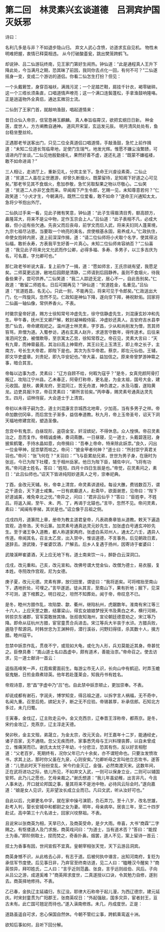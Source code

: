 # 第二回　林灵素兴玄谈道德　吕洞宾护国灭妖邪

诗曰：

名利几多是与非？不如退步隐山归。
弃文人武心含愤，访道求玄自见机。
物性未明难把握，衷情已释莫相违。
从今打破酸齑瓮，跳出樊笼跨鹤飞。

却说钟、吕二仙游玩终南，见王家门第好生闹热。钟仙道：“此是通程真人王升下降此处，今当满月之期，恐其昧了前因，我同你去点化一回，有何不可？”二仙遂摇身一变，变成二个游访的道侣。你看二仙怎生打扮？但见：

一个头戴箬笠，身穿百袖袄，满溅污泥；一个足踏芒鞋，肩挂千针衣，褐零破碎。这一个三绺长须条直，口唱道情声嘹亮；这一个满口连鬓蓬松，手拿渔鼓响隆咯。正是逍遥物外全真侣，通达玄微羽士流。

二仙到了王家门首，就敲响渔鼓，唱起道情来：

昔日众仙入帝京，信官恳祷玉麒麟。
真人奉旨临霄汉，欲把玄纲日日新。
种金莲，度世人，方方阐教自通神。
道风开宋室，玄运发元辰。
明月清风处处有，鱼台稳坐整丝纶。

正遇那老爷送客出门，只见二位全真道侣口唱道情，手敲渔鼓，急忙上前作揖道：“未知二位道长驾临卑地，足使门生瑞气，地发光辉。惟愿不嫌尘浊繁赜，可请进内厅坐谈。”二仙见他殷勤接礼，果然好善不虚，遂还礼道：“既蒙不嫌褴褛，敢不如命进谒？”

三人相让，走进厅上，重新见礼，分宾主坐下。急命王兴虔设素斋，二仙止道：“贫道二人虽在尘世邀游，却曾久断烟火。既蒙留待，足知阁下好道之心可见矣。”那老爷见其不食烟火，愈加恭敬，急忙另取梨果之物以尽敬心。二仙笑道：“贫道二人亦非乞食而来。早闻阁下产生令郎，乞赐一见，未知尊意若何？”仁政笑道：“小犬才生，今朝满月。既然二位爱看，敢不如命？”遂命王兴通知太太，急将少爷抱出外厅。

二仙执过手来一看，见此子微有笑意，钟仙道：“此子生得眉清目秀，额高颐方，鼻隆耳大，将来不是尘中物，定作玉京会上人。”吕仙道：“此子表相不凡，必成大器，但小运有些欠通。先丧父而后丧母，前学文而后入武，将来夫妇同人蓬莱境，九宗七祖尽沾恩。当要取一个响亮的美名，庶使根基永固，易养成人。”仁政执住，命使女抱转内房，遂上前深深作揖，道：“请二位仙师将小犬取个名字，使其得沾仙福，敢祈永寿，方表我平生好善一片真心。未知二位仙师肯容纳否？”二仙喜道：“我见此子将来允文允武而作公卿，必得多福、多寿、多男子，以三多吉庆为名，可名嘉，字允卿可也。”

那仁政老爷听说大喜，复上前作了一揖，道：“愿如师言，王氏宗祧有望，我愿足矣。二师莫更远游，敝地后园颇是清静，二师请到后园静养。虽则不食烟火，待我备些果子，尝可供养。”二仙笑道：“我二人踪迹无定，居心不一，自此告别矣。”仁政道：“敢留二师姓名，日后可期再见？”钟仙道：“贫道姓金，名重见。”吕仙道：“贫道姓昌，名无心。只此一别，不能再见，将来可见于令郎矣。”仁政送出大门，化一阵旋风，忽然不见。仁政知是神仙下降，遂向空下拜，祷祝默佑。回家将二仙画一轴仙像，常供养香火。不表。

时徽宗皇帝好道，赐方士徐知常号冲虚先生，徐守信静虚先生，刘混康玄妙冲和先生。甲午春，抚州王文卿尸解，敕封凝神殿侍宸、冲虚妙还真人。吉安府吉水县李思广仙去，帝命建观祀之。温州道士林灵素，字岁昌，少从和尚削发为僧，苦其师笞骂，弃僧为道。入蜀参访，遇右玄真人赵升，求道苦守数年，得传道术。后往来淮泗间乞食，被僧欺辱，至京寓太乙宫，徐知常荐之。帝召见，灵素大言曰：“天有九霄，而神霄最高，其治曰高上神霄府，其王曰无上玉清王，即上帝之长子，主南方，号长生大帝君，即陛下是也。其次为东华帝君。蔡京，即左元仙伯。王辅，即文华吏盛章。刘贵妃，即九华安妃也。”帝大喜，益加信之。原来帝曾梦游神霄之事，暗合其言。

帝每以边事为虑，灵素曰：“辽方自顾不给，何暇为寇乎？”是冬，女真完颜阿骨打叛辽，攻陷江宁州县。乙未春正，阿骨打称帝，更名是，为金太祖，国号大金，建元收国。是秋，袭黄龙府，至混同江，苦无舟渡，神负渡之，水及马腹，遂陷黄龙。边吏具报汴京，帝召灵素曰：“卿所言验矣。”丙申春，赐灵素号通真达灵先生。四月，诏林侍宸，大会道士于上清宫。

帝初以未得子嗣为念，道士刘混康言京城西北地卑，少加高，当有多男子之祥。帝命加数仞冈阜，而后宫生子渐多，益信奉道教。秋九月，帝上玉帝圣号，诏天下洞天福地修建宫观，塑造圣像。

忽宫中有鬼祟，白昼现形，盗窃金宝，奸淫嫔妃，不得休息。众人惶惧。帝召灵素治之，息而复作。帝精诚虔祷，奏词斋醮。一日昼寝，见一道士，头戴碧莲冠，身披紫鹤氅，手持水晶如意，向帝揖曰：“吾奉上帝命，特来除此妖祟。”良久，闪出一位金甲神，捉祟擘而啖之。帝问：“披金甲者何神？”道士曰：“所封崇宁真君关羽也。”帝问：“张飞何在？”关羽曰：“飞与臣累劫兄弟，世世为男子身，在唐时为张巡，今已为陛下社稷，生于相州岳家。他日为陛下臣，辅佐中兴，飞将有功焉。”帝问道士姓名，答曰：“姓阳，四月十四日生辰是也。”帝觉，召灵素问之，素日：“此吕仙师也。”诏天下皆进纯阳妙道真人之号，崇奉祀典。

丁酉，金改元天辅。秋，帝幸上清宫，命灵素讲道经。每设大醮，费钱数百万，谓之千道会，天下道士咸集。一日有疯癫道人，赴斋毕，欲面谢恩，见帝曰：“陛下好道诚美，难免幸北之忧。”帝异之，问曰：“君非吕仙乎？”答曰：“臣姓李，不姓吕。将返入闽，至午、未、丙、丁，再谒于北辕也。”言毕，忽然不见。帝问灵素，素曰：“闻闽有李梯，其状是也。”诏立像于吕祖之侧。

戊戌四月，道篆院上章，册帝为教主道君皇帝，凡表疏奏章皆从道教。敕天下遍造宫观，造帝浩，天书云篆。加灵素号通真达灵元妙先生，加张虚白号通玄冲妙先生。至于诸王争入道教，都人称道家两府。张虚白系邓州人，通太乙六壬，遇异人传道。帝闻其名，召主太乙宫，出入禁中，惟谈道德，不言事务。后见朝政日紊，遂辞去。游武陵，于崔婆饮酒，尸解去。后乡人复遇于扬州，因寄诗于崔婆曰：

武陵溪畔崔婆酒，天上应无地下有。道土南来饮一斗，醉卧白云深洞口。

戊戌，改元重和。己亥，改元宣和。改佛号谓大觉金仙，改僧为德士，易衣服，复本姓。寺院改作宫观，尼为女德。

庚子夏，改元元德。灵素有罪，放归田里，谓徒曰：“我将逝矣。可将棺抬至南山下，遇地折处，可埋之。”言毕遂逝。徒从其言，至南山下，果有折地；掘下，见深不可测，遂下棺葬之。明日视之，坦然不知葬处。闻于帝，帝叹息不已。

是冬，睦州方腊作乱，攻陷婺、歙、衢州，继陷杭州，虎踞数年。淮南有宋江等三十六人，上应天罡之数，结寨梁山，得玄女娘娘梦授天书及黄白之术，横行河朔，转掠京东诸郡，官军莫敢挫其锋。张叔夜知海州，宣论朝廷德意劝之，宋江等乃降。即命从征杭州方腊，宦官童贯合兵进击。宋江等兵大半丧于水浒。方腊兵败，遁隐于帮源洞。时韩世忠为王渊种将，潜行溪谷，问野妇得径，杀其数十人，擒方腊。睦州寇平。

忽禁中妖祟作乱，贯夜不宁，或现如大龟，或化为人形，兵刃莫能近其身。帝甚忧之。臣僚具奏：“嵩山道士名曰昌虚中，颇有道术，善能治祟。”帝命召之。使去访求，见一道士献诗一首云：

遥指高峰笑一声，红霞紫雾面前生。每游尘市无人识，长向山中有鹤迎。时弄玉蟾驱鬼魅，日煎金鼎煮琼英。他年若赴蓬莱会，知我丹书有姓名。

帝观诗意，思“昌”字虚中乃“吕”也。自此禁中妖祟顿止，更加崇奉。不表。

却说成都有谢石，字润夫，博学知变，得吕祖之道，以拆字言人祸福，无不奇中，名闻九重。召至后苑，嫔妃太子，断之无不应验。帝锡甚厚，补承信郎。石知北方多过，未几归蜀。

壬寅春，金伐辽，辽主败走云中。金又克西京，辽奉晋王淳称帝，都燕京。是冬，宋约金攻辽，克燕京，辽主淳走天德。

癸卯秋，金主文殂，弟晟立，为金太宗，改元天会。时王嘉年十二岁，能通经史，诸子百家，无不通晓。忽父无疾而终，家事悉凭母与王兴料理丧葬，以自未曾成立，惟痛哭而已。谢氏太太忧子年幼，十分悲泣，恐其有伤，反以好言相慰道：“父老百岁，死期终有，况你父年已六十余矣，亦不谓短命也。只要汝发愤攻书，求其上达，那时你父虽在九泉，心则安矣。”允卿听母之言叫他立志攻书，遂答道：“儿思此时天下纷纷变乱，宋今约金灭辽，金强，必然南渡灭宋。这数年间，正在武将进功之际，依儿所见，不如弃文入武，一则可以保身立业，二则可以辅国安邦。此乃儿之愿也，乞母亲裁之。”谢氏想道：“我儿年虽幼稚，出言非凡，今且人事未达，开口就论邦国之事，量其将来不是池中物，必待风云际会时。”遂向嘉道：“娘是女人见识，无非望汝长成立业而已。凡曰文武，听从汝好可也。”

自此以后，允卿更名中孚，就在家中操弓演箭，负石弄刀。至十八岁，改名世雄，赴考入判，娶长安城中和都尉之女为妻。明年，母亲病卒。居丧三年，至二十四岁赴试，高中第三十六名进士，回家兴坟祭祖。不表。

且说宋以张商英为相，天旱已久，及商英受命，是夕大雨。帝喜，大书“商霖”二字赐之。有怄偻道人及门求施，商英戏问曰：“为道士，当有道术否？”答曰：“能捏土为香。”即阶侧取土，捏而焚之，奇香扑鼻。烟罢，道人不见，案上留诗一首云：

捏土为香事有因，世间宣假不宜真。皇朝宰相张天觉，天下云游吕洞宾。

商英身憾不识，从此格去心非，有志于道。后被何执中谮言，出知河南府，复贬为承信军节度使。后见事日非，乃弃官至终南访道，见二人曰：“瞌睡汉今醒矣？”商英惊异，拜叩姓氏，二人曰：“言乎近则范蠡、张良，言乎远则歧伯、风后。子向从吕公之游，成道奚难？”商英拜求度世，二真遂授以口诀，令其勉力自修，遂别去。商英择地修持。不表。

乙已春，金执辽主延禧归，东辽没。耶律大石称帝于起儿漫，为西辽德宗，建元延庆。时宋封童贯为广阳郡王，张商英叹日：“外起强敌，国多灾异，宦者封王，亘古未有。此亡国可翘足而待也。”遂入滇南修炼。未几，丹成度世。正是：

道路虽遥自可求，忠心保国自然休。今朝不管红尘事，跨鹤乘鸾返十洲。

欲知后事如何，且听下回分解。
